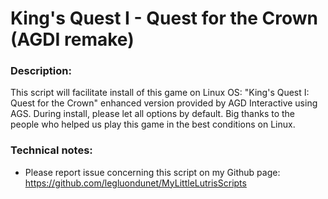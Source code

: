 # King's Quest I - Quest for the Crown (AGDI remake)

### Description:
This script will facilitate install of this game on Linux OS:
"King's Quest I: Quest for the Crown" enhanced version provided by AGD Interactive using AGS.
During install, please let all options by default.
Big thanks to the people who helped us play this game in the best conditions on Linux.

### Technical notes:
- Please report issue concerning this script on my Github page:
https://github.com/legluondunet/MyLittleLutrisScripts


